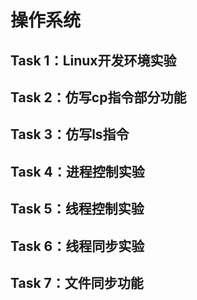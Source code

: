 # 操作系统

## Task 1：Linux开发环境实验

## Task 2：仿写cp指令部分功能

## Task 3：仿写ls指令

## Task 4：进程控制实验

## Task 5：线程控制实验

## Task 6：线程同步实验

## Task 7：文件同步功能